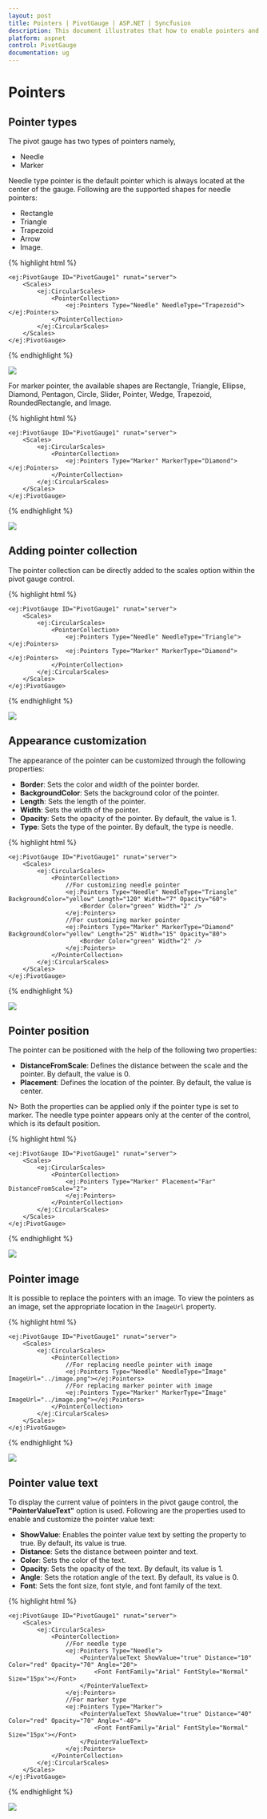 ```yaml
---
layout: post
title: Pointers | PivotGauge | ASP.NET | Syncfusion
description: This document illustrates that how to enable pointers and its customization in ASP.NET PivotGauge control
platform: aspnet
control: PivotGauge
documentation: ug
---
```


# Pointers

## Pointer types

The pivot gauge has two types of pointers namely,

* Needle
* Marker

Needle type pointer is the default pointer which is always located at the center of the gauge. Following are the supported shapes for needle pointers:

* Rectangle
* Triangle
* Trapezoid
* Arrow
* Image.

{% highlight html %}

    <ej:PivotGauge ID="PivotGauge1" runat="server">
        <Scales>
            <ej:CircularScales>
                <PointerCollection>
                    <ej:Pointers Type="Needle" NeedleType="Trapezoid"></ej:Pointers>
                </PointerCollection>
            </ej:CircularScales>
        </Scales>
    </ej:PivotGauge>

{% endhighlight %}

![](Pointers_images/NeedlePointer.png) 

For marker pointer, the available shapes are Rectangle, Triangle, Ellipse, Diamond, Pentagon, Circle, Slider, Pointer, Wedge, Trapezoid, RoundedRectangle, and Image.

{% highlight html %}

    <ej:PivotGauge ID="PivotGauge1" runat="server">
        <Scales>
            <ej:CircularScales>
                <PointerCollection>
                    <ej:Pointers Type="Marker" MarkerType="Diamond"></ej:Pointers>
                </PointerCollection>
            </ej:CircularScales>
        </Scales>
    </ej:PivotGauge>

{% endhighlight %}

![](Pointers_images/MarkerPointer.png) 

## Adding pointer collection

The pointer collection can be directly added to the scales option within the pivot gauge control.

{% highlight html %}

    <ej:PivotGauge ID="PivotGauge1" runat="server">
        <Scales>
            <ej:CircularScales>
                <PointerCollection>
                    <ej:Pointers Type="Needle" NeedleType="Triangle"></ej:Pointers>
                    <ej:Pointers Type="Marker" MarkerType="Diamond"></ej:Pointers>
                </PointerCollection>
            </ej:CircularScales>
        </Scales>
    </ej:PivotGauge>

{% endhighlight  %}

![](Pointers_images/AddingPointerCollection.png)

## Appearance customization

The appearance of the pointer can be customized through the following properties:

* **Border**: Sets the color and width of the pointer border.
* **BackgroundColor**: Sets the background color of the pointer.
* **Length**: Sets the length of the pointer.
* **Width**: Sets the width of the pointer.
* **Opacity**: Sets the opacity of the pointer. By default, the value is 1.
* **Type**: Sets the type of the pointer. By default, the type is needle.

{% highlight html %}

    <ej:PivotGauge ID="PivotGauge1" runat="server">
        <Scales>
            <ej:CircularScales>
                <PointerCollection>
                    //For customizing needle pointer
                    <ej:Pointers Type="Needle" NeedleType="Triangle" BackgroundColor="yellow" Length="120" Width="7" Opacity="60">
                        <Border Color="green" Width="2" />
                    </ej:Pointers>
                    //For customizing marker pointer
                    <ej:Pointers Type="Marker" MarkerType="Diamond" BackgroundColor="yellow" Length="25" Width="15" Opacity="80">
                        <Border Color="green" Width="2" />
                    </ej:Pointers>
                </PointerCollection>
            </ej:CircularScales>
        </Scales>
    </ej:PivotGauge>

{% endhighlight %}

![](Pointers_images/AppearanceCustomization.png) 

## Pointer position

The pointer can be positioned with the help of the following two properties:

* **DistanceFromScale**: Defines the distance between the scale and the pointer. By default, the value is 0.
* **Placement**: Defines the location of the pointer. By default, the value is center.

N> Both the properties can be applied only if the pointer type is set to marker. The needle type pointer appears only at the center of the control, which is its default position.

{% highlight html %}

    <ej:PivotGauge ID="PivotGauge1" runat="server">
        <Scales>
            <ej:CircularScales>
                <PointerCollection>
                    <ej:Pointers Type="Marker" Placement="Far" DistanceFromScale="2">
                    </ej:Pointers>
                </PointerCollection>
            </ej:CircularScales>
        </Scales>
    </ej:PivotGauge>

{% endhighlight %}

![](Pointers_images/PointerPosition.png)

## Pointer image

It is possible to replace the pointers with an image. To view the pointers as an image, set the appropriate location in the `ImageUrl` property.

{% highlight html %}

    <ej:PivotGauge ID="PivotGauge1" runat="server">
        <Scales>
            <ej:CircularScales>
                <PointerCollection>
                    //For replacing needle pointer with image
                    <ej:Pointers Type="Needle" NeedleType="Image" ImageUrl="../image.png"></ej:Pointers>
                    //For replacing marker pointer with image
                    <ej:Pointers Type="Marker" MarkerType="Image" ImageUrl="../image.png"></ej:Pointers>
                </PointerCollection>
            </ej:CircularScales>
        </Scales>
    </ej:PivotGauge>

{% endhighlight %}

![](Pointers_images/PointerImage.png)

## Pointer value text

To display the current value of pointers in the pivot gauge control, the **"PointerValueText"** option is used. Following are the properties used to enable and customize the pointer value text:
 
* **ShowValue**: Enables the pointer value text by setting the property to true. By default, its value is true.
* **Distance**: Sets the distance between pointer and text.
* **Color**: Sets the color of the text.
* **Opacity**: Sets the opacity of the text. By default, its value is 1.
* **Angle**: Sets the rotation angle of the text. By default, its value is 0.
* **Font**: Sets the font size, font style, and font family of the text.

{% highlight html %}

    <ej:PivotGauge ID="PivotGauge1" runat="server">
        <Scales>
            <ej:CircularScales>
                <PointerCollection>
                    //For needle type
                    <ej:Pointers Type="Needle">
                        <PointerValueText ShowValue="true" Distance="10" Color="red" Opacity="70" Angle="20">
                            <Font FontFamily="Arial" FontStyle="Normal" Size="15px"></Font>
                        </PointerValueText>
                    </ej:Pointers>
                    //For marker type
                    <ej:Pointers Type="Marker">
                        <PointerValueText ShowValue="true" Distance="40" Color="red" Opacity="70" Angle="-40">
                            <Font FontFamily="Arial" FontStyle="Normal" Size="15px"></Font>
                        </PointerValueText>
                    </ej:Pointers>
                </PointerCollection>
            </ej:CircularScales>
        </Scales>
    </ej:PivotGauge>

{% endhighlight %}

![](Pointers_images/PointerValueText.png)